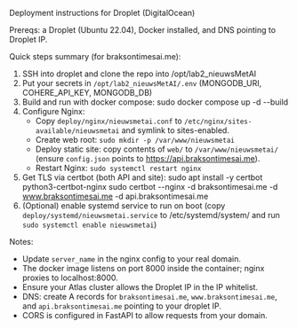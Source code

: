 Deployment instructions for Droplet (DigitalOcean)

Prereqs: a Droplet (Ubuntu 22.04), Docker installed, and DNS pointing to Droplet IP.

Quick steps summary (for braksontimesai.me):
1. SSH into droplet and clone the repo into /opt/lab2_nieuwsMetAI
2. Put your secrets in `/opt/lab2_nieuwsMetAI/.env` (MONGODB_URI, COHERE_API_KEY, MONGODB_DB)
3. Build and run with docker compose:
   sudo docker compose up -d --build
 4. Configure Nginx:
    - Copy `deploy/nginx/nieuwsmetai.conf` to `/etc/nginx/sites-available/nieuwsmetai` and symlink to sites-enabled.
    - Create web root: `sudo mkdir -p /var/www/nieuwsmetai`
    - Deploy static site: copy contents of `web/` to `/var/www/nieuwsmetai/` (ensure `config.json` points to https://api.braksontimesai.me).
    - Restart Nginx: `sudo systemctl restart nginx`
 5. Get TLS via certbot (both API and site):
    sudo apt install -y certbot python3-certbot-nginx
    sudo certbot --nginx -d braksontimesai.me -d www.braksontimesai.me -d api.braksontimesai.me
 6. (Optional) enable systemd service to run on boot (copy `deploy/systemd/nieuwsmetai.service` to /etc/systemd/system/ and run `sudo systemctl enable nieuwsmetai`)

Notes:
- Update `server_name` in the nginx config to your real domain.
- The docker image listens on port 8000 inside the container; nginx proxies to localhost:8000.
- Ensure your Atlas cluster allows the Droplet IP in the IP whitelist.
- DNS: create A records for `braksontimesai.me`, `www.braksontimesai.me`, and `api.braksontimesai.me` pointing to your droplet IP.
- CORS is configured in FastAPI to allow requests from your domain.
